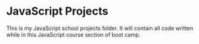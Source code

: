 # JavaScript Projects
 This is my JavaScript school projects folder. 
 It will contain all code written while in this JavaScript course section of boot camp.
